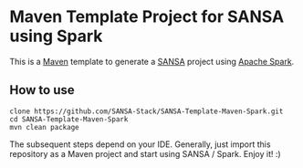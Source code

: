 Maven Template Project for SANSA using Spark
=============================

This is a [Maven](https://maven.apache.org/) template to generate a [SANSA](https://github.com/SANSA-Stack) project using [Apache Spark](http://spark.apache.org/).

How to use
----------

```
clone https://github.com/SANSA-Stack/SANSA-Template-Maven-Spark.git
cd SANSA-Template-Maven-Spark
mvn clean package
````

The subsequent steps depend on your IDE. Generally, just import this repository as a Maven project and start using SANSA / Spark. Enjoy it! :)

